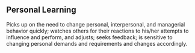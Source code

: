 ## Personal Learning 

Picks up on the need to change personal, interpersonal, and managerial behavior quickly; watches others for their reactions to his/her attempts to influence and perform, and adjusts; seeks feedback; is sensitive to changing personal demands and requirements and changes accordingly.